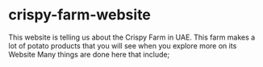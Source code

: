 # crispy-farm-website

This website is telling us about the Crispy Farm in UAE. This farm makes a lot of potato products that you will see when you explore more on its Website
Many things are done here that include;
